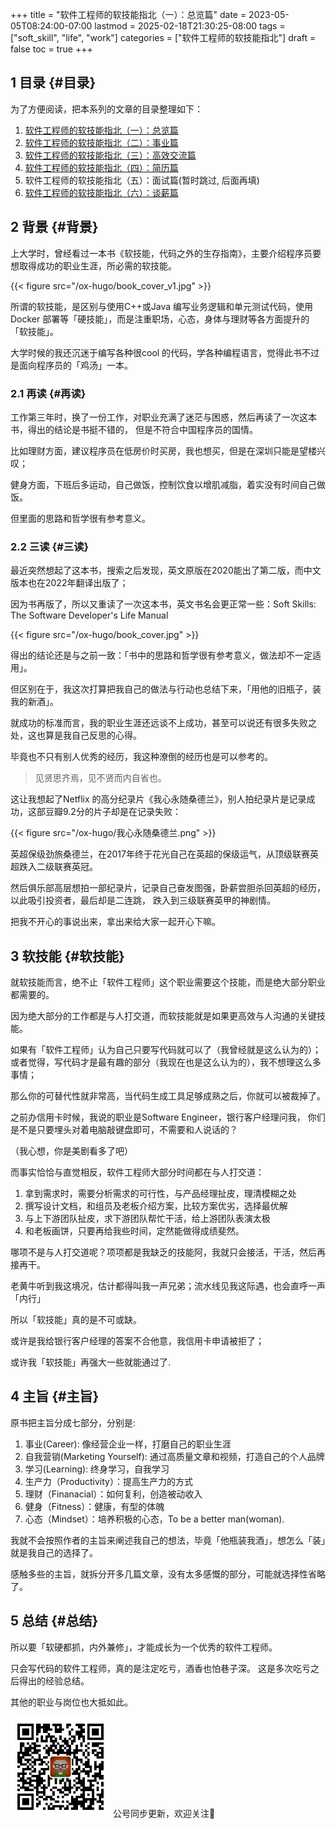 +++
title = "软件工程师的软技能指北（一）：总览篇"
date = 2023-05-05T08:24:00-07:00
lastmod = 2025-02-18T21:30:25-08:00
tags = ["soft_skill", "life", "work"]
categories = ["软件工程师的软技能指北"]
draft = false
toc = true
+++

## <span class="section-num">1</span> 目录 {#目录}

为了方便阅读，把本系列的文章的目录整理如下：

1.  [软件工程师的软技能指北（一）：总览篇](https://ramsayleung.github.io/zh/post/2023/%E6%80%BB%E8%A7%88%E7%AF%87/)
2.  [软件工程师的软技能指北（二）：事业篇](https://ramsayleung.github.io/zh/post/2023/%E8%BD%AF%E4%BB%B6%E5%B7%A5%E7%A8%8B%E5%B8%88%E7%9A%84%E8%BD%AF%E6%8A%80%E8%83%BD%E6%8C%87%E5%8C%97_%E4%BA%8B%E4%B8%9A%E7%AF%872/)
3.  [软件工程师的软技能指北（三）：高效交流篇](https://ramsayleung.github.io/zh/post/2023/%E8%BD%AF%E4%BB%B6%E5%B7%A5%E7%A8%8B%E5%B8%88%E7%9A%84%E8%BD%AF%E6%8A%80%E8%83%BD%E6%8C%87%E5%8C%97_%E9%AB%98%E6%95%88%E4%BA%A4%E6%B5%81%E7%AF%873/)
4.  [软件工程师的软技能指北（四）：简历篇](https://ramsayleung.github.io/zh/post/2023/%E8%BD%AF%E4%BB%B6%E5%B7%A5%E7%A8%8B%E5%B8%88%E7%9A%84%E8%BD%AF%E6%8A%80%E8%83%BD%E6%8C%87%E5%8C%97_%E7%AE%80%E5%8E%86%E7%AF%87/)
5.  软件工程师的软技能指北（五）：面试篇(暂时跳过, 后面再填)
6.  [软件工程师的软技能指北（六）：谈薪篇](https://ramsayleung.github.io/zh/post/2025/%E8%BD%AF%E4%BB%B6%E5%B7%A5%E7%A8%8B%E5%B8%88%E7%9A%84%E8%BD%AF%E6%8A%80%E8%83%BD%E6%8C%87%E5%8C%97_%E8%B0%88%E8%96%AA%E7%AF%87/)


## <span class="section-num">2</span> 背景 {#背景}

上大学时，曾经看过一本书《软技能，代码之外的生存指南》，主要介绍程序员要想取得成功的职业生涯，所必需的软技能。

{{< figure src="/ox-hugo/book_cover_v1.jpg" >}}

所谓的软技能，是区别与使用C++或Java 编写业务逻辑和单元测试代码，使用Docker 部署等「硬技能」，而是注重职场，心态，身体与理财等各方面提升的「软技能」。

大学时候的我还沉迷于编写各种很cool 的代码，学各种编程语言，觉得此书不过是面向程序员的「鸡汤」一本。


### <span class="section-num">2.1</span> 再读 {#再读}

工作第三年时，换了一份工作，对职业充满了迷茫与困惑，然后再读了一次这本书，得出的结论是书挺不错的，
但是不符合中国程序员的国情。

比如理财方面，建议程序员在低房价时买房，我也想买，但是在深圳只能是望楼兴叹；

健身方面，下班后多运动，自己做饭，控制饮食以增肌减脂，着实没有时间自己做饭。

但里面的思路和哲学很有参考意义。


### <span class="section-num">2.2</span> 三读 {#三读}

最近突然想起了这本书，搜索之后发现，英文原版在2020能出了第二版，而中文版本也在2022年翻译出版了；

因为书再版了，所以又重读了一次这本书，英文书名会更正常一些：Soft Skills: The Software Developer's Life Manual

{{< figure src="/ox-hugo/book_cover.jpg" >}}

得出的结论还是与之前一致：「书中的思路和哲学很有参考意义，做法却不一定适用」。

但区别在于，我这次打算把我自己的做法与行动也总结下来，「用他的旧瓶子，装我的新酒」。

就成功的标准而言，我的职业生涯还远谈不上成功，甚至可以说还有很多失败之处，这也算是我自己反思的心得。

毕竟也不只有别人优秀的经历，我这种潦倒的经历也是可以参考的。

> 见贤思齐焉，见不贤而内自省也。

这让我想起了Netflix 的高分纪录片《我心永随桑德兰》，别人拍纪录片是记录成功，这部豆瓣9.2分的片子却是在记录失败：

{{< figure src="/ox-hugo/我心永随桑德兰.png" >}}

英超保级劲旅桑德兰，在2017年终于花光自己在英超的保级运气，从顶级联赛英超跌入二级联赛英冠。

然后俱乐部高层想拍一部纪录片，记录自己奋发图强，卧薪尝胆杀回英超的经历，以此吸引投资者，最后却是二连跳，
跌入到三级联赛英甲的神剧情。

把我不开心的事说出来，拿出来给大家一起开心下嘛。


## <span class="section-num">3</span> 软技能 {#软技能}

就软技能而言，绝不止「软件工程师」这个职业需要这个技能，而是绝大部分职业都需要的。

因为绝大部分的工作都是与人打交道，而软技能就是如果更高效与人沟通的关键技能。

如果有「软件工程师」认为自己只要写代码就可以了（我曾经就是这么认为的）；或者觉得，写代码才是最有趣的部分（我现在也是这么认为的），我不想理这么多事情；

那么你的可替代性就非常高，当代码生成工具足够成熟之后，你就可以被裁掉了。

之前办信用卡时候，我说的职业是Software Engineer，银行客户经理问我，
你们是不是只要埋头对着电脑敲键盘即可，不需要和人说话的？

（我心想，你是美剧看多了吧）

而事实恰恰与直觉相反，软件工程师大部分时间都在与人打交道：

1.  拿到需求时，需要分析需求的可行性，与产品经理扯皮，理清模糊之处
2.  撰写设计文档，和组员及老板介绍方案，比较方案优劣，选择最优解
3.  与上下游团队扯皮，求下游团队帮忙干活，给上游团队表演太极
4.  和老板画饼，只要再给我些时间，定然能做得成绩斐然。

哪项不是与人打交道呢？项项都是我缺乏的技能阿，我就只会接活，干活，然后再接再干。

老黄牛听到我这境况，估计都得叫我一声兄弟；流水线见我这际遇，也会直呼一声「内行」

所以「软技能」真的是不可或缺。

或许是我给银行客户经理的答案不合他意，我信用卡申请被拒了；

或许我「软技能」再强大一些就能通过了.


## <span class="section-num">4</span> 主旨 {#主旨}

原书把主旨分成七部分，分别是:

1.  事业(Career): 像经营企业一样，打磨自己的职业生涯
2.  自我营销(Marketing Yourself): 通过高质量文章和视频，打造自己的个人品牌
3.  学习(Learning): 终身学习，自我学习
4.  生产力（Productivity）：提高生产力的方式
5.  理财（Finanacial）：如何复利，创造被动收入
6.  健身（Fitness）：健康，有型的体魄
7.  心态（Mindset）：培养积极的心态，To be a better man(woman).

我就不会按照作者的主旨来阐述我自己的想法，毕竟「他瓶装我酒」，想怎么「装」就是我自己的选择了。

感触多些的主旨，就拆分开多几篇文章，没有太多感慨的部分，可能就选择性省略了。


## <span class="section-num">5</span> 总结 {#总结}

所以要「软硬都抓，内外兼修」，才能成长为一个优秀的软件工程师。

只会写代码的软件工程师，真的是注定吃亏，酒香也怕巷子深。
这是多次吃亏之后得出的经验总结。

其他的职业与岗位也大抵如此。

<div center class="qr-container">

<img src="/ox-hugo/qrcode_gh_e06d750e626f_1.jpg" alt="qrcode_gh_e06d750e626f_1.jpg" width="160px" height="160px" center="t" class="qr-container" />
公号同步更新，欢迎关注👻

</div>

